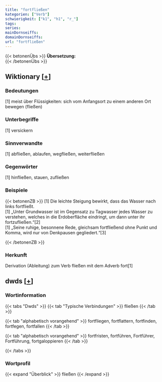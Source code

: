 ```yaml
---
title: "fortfließen"
kategorien: ["Verb"]
schwierigkeit: ["k1", "h1", "r_"]
tags:
series:
mainDornseiffs:
domainDornseiffs:
url: "fortfließen"
---
```


{{< betonenÜbs >}}
**Übersetzung:**  
{{< /betonenÜbs >}}

## Wiktionary [[+](https://de.wiktionary.org/wiki/fortfließen)]

### Bedeutungen
[1] meist über Flüssigkeiten: sich vom Anfangsort zu einem anderen Ort bewegen (fließen)  

### Unterbegriffe
[1] versickern  

### Sinnverwandte
[1] abfließen, ablaufen, wegfließen, weiterfließen  

### Gegenwörter
[1] hinfließen, stauen, zufließen  

### Beispiele
{{< betonenZB >}}
[1] Die leichte Steigung bewirkt, dass das Wasser nach links fortfließt.  
[1] „Unter Grundwasser ist im Gegensatz zu Tagwasser jedes Wasser zu verstehen, welches in die Erdoberfläche eindringt, um dann unter ihr fortzufließen.“[2]  
[1] „Seine ruhige, besonnene Rede, gleichsam fortfließend ohne Punkt und Komma, wird nur von Denkpausen gegliedert.“[3]  

{{< /betonenZB >}}
### Herkunft
Derivation (Ableitung) zum Verb fließen mit dem Adverb fort[1]  



## dwds [[+](https://www.dwds.de/wb/fortfließen)]

### Wortinformation
{{< tabs "Dwds" >}}
{{< tab "Typische Verbindungen" >}}
fließen
{{< /tab >}}

{{< tab "alphabetisch vorangehend" >}}
fortfliegen, fortflattern, fortfinden, fortfegen, fortfallen
{{< /tab >}}

{{< tab "alphabetisch vorangehend" >}}
fortfristen, fortführen, Fortführer, Fortführung, fortgaloppieren
{{< /tab >}}

{{< /tabs >}}

### Wortprofil
{{< expand "Überblick" >}} fließen {{< /expand >}}

